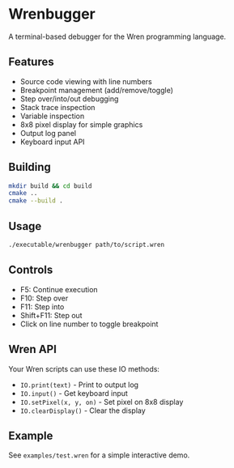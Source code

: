 # Wrenbugger

A terminal-based debugger for the Wren programming language.

## Features

- Source code viewing with line numbers
- Breakpoint management (add/remove/toggle)
- Step over/into/out debugging
- Stack trace inspection
- Variable inspection
- 8x8 pixel display for simple graphics
- Output log panel
- Keyboard input API

## Building

```bash
mkdir build && cd build
cmake ..
cmake --build .
```

## Usage

```bash
./executable/wrenbugger path/to/script.wren
```

## Controls

- F5: Continue execution
- F10: Step over
- F11: Step into
- Shift+F11: Step out
- Click on line number to toggle breakpoint

## Wren API

Your Wren scripts can use these IO methods:

- `IO.print(text)` - Print to output log
- `IO.input()` - Get keyboard input
- `IO.setPixel(x, y, on)` - Set pixel on 8x8 display
- `IO.clearDisplay()` - Clear the display

## Example

See `examples/test.wren` for a simple interactive demo.
